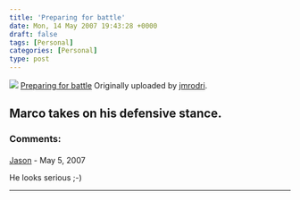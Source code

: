```yaml
---
title: 'Preparing for battle'
date: Mon, 14 May 2007 19:43:28 +0000
draft: false
tags: [Personal]
categories: [Personal]
type: post
---
```


[![](http://farm1.static.flickr.com/212/498167571_0948337e45_m.jpg)](http://www.flickr.com/photos/jmrodri/498167571/ "photo sharing")
[Preparing for battle](http://www.flickr.com/photos/jmrodri/498167571/)
Originally uploaded by [jmrodri](http://www.flickr.com/people/jmrodri/).

Marco takes on his defensive stance.
---
### Comments:
####
[Jason](http://glutt.com "jlc@glutt.com") - <time datetime="2007-05-18 02:36:20">May 5, 2007</time>

He looks serious ;-)
<hr />
